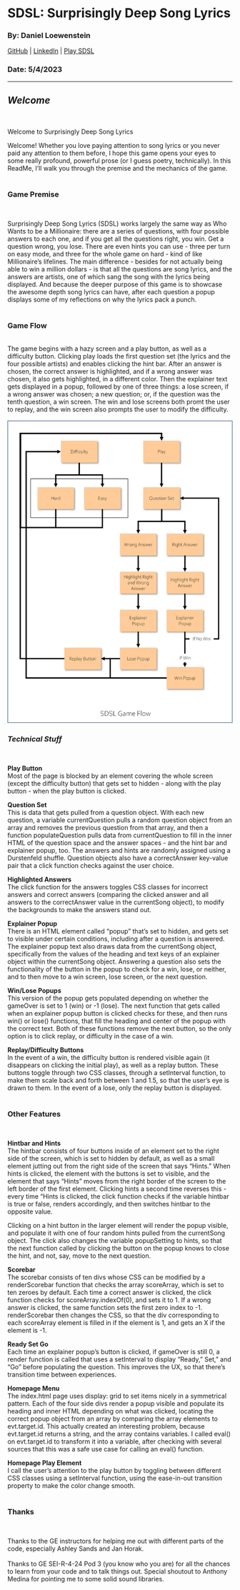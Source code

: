 # SDSL: Surprisingly Deep Song Lyrics

### By: Daniel Loewenstein

[GitHub](https://github.com/loewenst) | [LinkedIn](https://www.linkedin.com/in/daniel-loewenstein-849a67213/) | [Play SDSL]()

### Date: 5/4/2023

---

## _**Welcome**_

</br>

Welcome to Surprisingly Deep Song Lyrics

Welcome! Whether you love paying attention to song lyrics or you never paid any attention to them before, I hope this game opens your eyes to some really profound, powerful prose (or I guess poetry, technically). In this ReadMe, I’ll walk you through the premise and the mechanics of the game.
</br>
</br>

### **Game Premise**

</br>

Surprisingly Deep Song Lyrics (SDSL) works largely the same way as Who Wants to be a Millionaire: there are a series of questions, with four possible answers to each one, and if you get all the questions right, you win. Get a question wrong, you lose. There are even hints you can use - three per turn on easy mode, and three for the whole game on hard - kind of like Millionaire’s lifelines. The main difference - besides for not actually being able to win a million dollars - is that all the questions are song lyrics, and the answers are artists, one of which sang the song with the lyrics being displayed. And because the deeper purpose of this game is to showcase the awesome depth song lyrics can have, after each question a popup displays some of my reflections on why the lyrics pack a punch.
</br>
</br>

### **Game Flow**

</br>
The game begins with a hazy screen and a play button, as well as a difficulty button. Clicking play loads the first question set (the lyrics and the four possible artists) and enables clicking the hint bar. After an answer is chosen, the correct answer is highlighted, and if a wrong answer was chosen, it also gets highlighted, in a different color. Then the explainer text gets displayed in a popup, followed by one of three things: a lose screen, if a wrong answer was chosen; a new question; or, if the question was the tenth question, a win screen. The win and lose screens both promt the user to replay, and the win screen also prompts the user to modify the difficulty.
</br>
</br>

<img src="images/Game Flow Updated.jpg">

</br>

### _Technical Stuff_

</br>

**Play Button**
</br>
Most of the page is blocked by an element covering the whole screen (except the difficulty button) that gets set to hidden - along with the play button - when the play button is clicked.
</br>

**Question Set**
</br>
This is data that gets pulled from a question object. With each new question, a variable currentQuestion pulls a random question object from an array and removes the previous question from that array, and then a function populateQuestion pulls data from currentQuestion to fill in the inner HTML of the question space and the answer spaces - and the hint bar and explainer popup, too. The answers and hints are randomly assigned using a Durstenfeld shuffle. Question objects also have a correctAnswer key-value pair that a click function checks against the user choice.

**Highlighted Answers**
</br>
The click function for the answers toggles CSS classes for incorrect answers and correct answers (comparing the clicked answer and all answers to the correctAnswer value in the currentSong object), to modify the backgrounds to make the answers stand out.

**Explainer Popup**
</br>
There is an HTML element called “popup” that’s set to hidden, and gets set to visible under certain conditions, including after a question is answered. The explainer popup text also draws data from the currentSong object, specifically from the values of the heading and text keys of an explainer object within the currentSong object. Answering a question also sets the functionality of the button in the popup to check for a win, lose, or neither, and to then move to a win screen, lose screen, or the next question.

**Win/Lose Popups**
</br>
This version of the popup gets populated depending on whether the gameOver is set to 1 (win) or -1 (lose). The next function that gets called when an explainer popup button is clicked checks for these, and then runs win() or lose() functions, that fill the heading and center of the popup with the correct text. Both of these functions remove the next button, so the only option is to click replay, or difficulty in the case of a win.

**Replay/Difficulty Buttons**
</br>
In the event of a win, the difficulty button is rendered visible again (it disappears on clicking the initial play), as well as a replay button. These buttons toggle through two CSS classes, through a setInterval function, to make them scale back and forth between 1 and 1.5, so that the user’s eye is drawn to them. In the event of a lose, only the replay button is displayed.
</br>
</br>

### **Other Features**

</br>

**Hintbar and Hints**
</br>
The hintbar consists of four buttons inside of an element set to the right side of the screen, which is set to hidden by default, as well as a small element jutting out from the right side of the screen that says “Hints.” When hints is clicked, the element with the buttons is set to visible, and the element that says “Hints” moves from the right border of the screen to the left border of the first element. Clicking hints a second time reverses this - every time “Hints is clicked, the click function checks if the variable hintbar is true or false, renders accordingly, and then switches hintbar to the opposite value.

Clicking on a hint button in the larger element will render the popup visible, and populate it with one of four random hints pulled from the currentSong object. The click also changes the variable popupSetting to hints, so that the next function called by clicking the button on the popup knows to close the hint, and not, say, move to the next question.
</br>

**Scorebar**
</br>
The scorebar consists of ten divs whose CSS can be modified by a renderScorebar function that checks the array scoreArray, which is set to ten zeroes by default. Each time a correct answer is clicked, the click function checks for scoreArray.indexOf(0), and sets it to 1. If a wrong answer is clicked, the same function sets the first zero index to -1. renderScorebar then changes the CSS, so that the div corresponding to each scoreArray element is filled in if the element is 1, and gets an X if the element is -1.

**Ready Set Go**
</br>
Each time an explainer popup’s button is clicked, if gameOver is still 0, a render function is called that uses a setInterval to display “Ready,” Set,” and “Go” before populating the question. This improves the UX, so that there’s transition time between experiences.

**Homepage Menu**
</br>
The index.html page uses display: grid to set items nicely in a symmetrical pattern. Each of the four side divs render a popup visible and populate its heading and inner HTML depending on what was clicked, locating the correct popup object from an array by comparing the array elements to evt.target.id. This actually created an interesting problem, because evt.target.id returns a string, and the array contains variables. I called eval() on evt.target.id to transform it into a variable, after checking with several sources that this was a safe use case for calling an eval() function.

**Homepage Play Element**
</br>
I call the user’s attention to the play button by toggling between different CSS classes using a setInterval function, using the ease-in-out transition property to make the color change smooth.
</br>
</br>

### **Thanks**

</br>

Thanks to the GE instructors for helping me out with different parts of the code, especially Ashley Sands and Jan Horak.</br></br>
Thanks to GE SEI-R-4-24 Pod 3 (you know who you are) for all the chances to learn from your code and to talk things out. Special shoutout to Anthony Medina for pointing me to some solid sound libraries.
